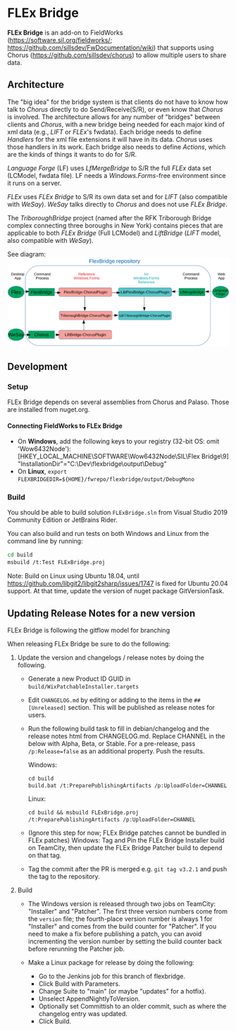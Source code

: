 # FLEx Bridge

**FLEx Bridge** is an add-on to FieldWorks (https://software.sil.org/fieldworks/; https://github.com/sillsdev/FwDocumentation/wiki)
that supports using Chorus (https://github.com/sillsdev/chorus) to allow multiple users to share data.

## Architecture

The "big idea" for the bridge system is that clients do not have to know how talk to *Chorus* directly to do Send/Receive(S/R), or even know that *Chorus* is involved. The architecture allows for any number of "bridges" between clients and *Chorus*, with a new bridge being needed for each major kind of xml data (e.g., *LIFT* or *FLEx*'s fwdata). Each bridge needs to define *Handlers* for the xml file extensions it will have in its data. *Chorus* uses those handlers in its work. Each bridge also needs to define *Actions*, which are the kinds of things it wants to do for S/R.

*Language Forge* (LF) uses *LfMergeBridge* to S/R the full *FLEx* data set (LCModel, fwdata file). LF needs a *Windows.Forms*-free environment since it runs on a server.

*FLEx* uses *FLEx Bridge* to S/R its own data set and for *LIFT* (also compatible with *WeSay*). *WeSay* talks directly to *Chorus* and does not use *FLEx Bridge*.

The *TriboroughBridge* project (named after the RFK Triborough Bridge complex connecting three boroughs in New York) contains pieces that are applicable to both *FLEx Bridge* (Full LCModel) and *LiftBridge* (*LIFT* model, also compatible with *WeSay*).

See diagram:
![FLEx Bridge Projects Relationships](FLExBridgeRepo.svg)

## Development

### Setup

FLEx Bridge depends on several assemblies from Chorus and Palaso. Those are installed from nuget.org.

#### Connecting FieldWorks to FLEx Bridge

- On **Windows**, add the following keys to your registry (32-bit OS: omit 'Wow6432Node\'):
[HKEY_LOCAL_MACHINE\SOFTWARE\Wow6432Node\SIL\Flex Bridge\9]
    "InstallationDir"="C:\Dev\flexbridge\output\Debug"
- On **Linux**, `export FLEXBRIDGEDIR=${HOME}/fwrepo/flexbridge/output/DebugMono`

### Build

You should be able to build solution `FLExBridge.sln` from Visual Studio 2019 Community Edition or
JetBrains Rider.

You can also build and run tests on both Windows and Linux from the command line by running:

```bash
cd build
msbuild /t:Test FLExBridge.proj
```

Note: Build on Linux using Ubuntu 18.04, until https://github.com/libgit2/libgit2sharp/issues/1747
is fixed for Ubuntu 20.04 support. At that time, update the version of nuget package GitVersionTask.

## Updating Release Notes for a new version

FLEx Bridge is following the gitflow model for branching

When releasing FLEx Bridge be sure to do the following:

1. Update the version and changelogs / release notes by doing the following.

    - Generate a new Product ID GUID in `build/WixPatchableInstaller.targets`

    - Edit `CHANGELOG.md` by editing or adding to the items in the `## [Unreleased]` section. This will be published
      as release notes for users.

    - Run the following build task to fill in debian/changelog and the release notes html from CHANGELOG.md. Replace
      CHANNEL in the below with Alpha, Beta, or Stable. For a pre-release, pass `/p:Release=false` as an additional
      property. Push the results.

      Windows:

          cd build
          build.bat /t:PreparePublishingArtifacts /p:UploadFolder=CHANNEL

      Linux:

          cd build && msbuild FLExBridge.proj /t:PreparePublishingArtifacts /p:UploadFolder=CHANNEL

    - (Ignore this step for now; FLEx Bridge patches cannot be bundled in FLEx patches) Windows: Tag and
    Pin the FLEx Bridge Installer build on TeamCity, then update the FLEx Bridge Patcher build to depend
    on that tag.

    - Tag the commit after the PR is merged e.g. `git tag v3.2.1` and push the tag to the repository.

2. Build

    - The Windows version is released through two jobs on TeamCity: "Installer" and "Patcher". The first three
      version numbers come from the `version` file; the fourth-place version number is always 1 for "Installer"
      and comes from the build counter for "Patcher". If you need to make a fix before publishing a patch, you
      can avoid incrementing the version number by setting the build counter back before rerunning the Patcher
      job.

    - Make a Linux package for release by doing the following:
        - Go to the Jenkins job for this branch of flexbridge.
        - Click Build with Parameters.
        - Change Suite to "main" (or maybe "updates" for a hotfix).
        - Unselect AppendNightlyToVersion.
        - Optionally set Committish to an older commit, such as where the changelog entry was updated.
        - Click Build.
